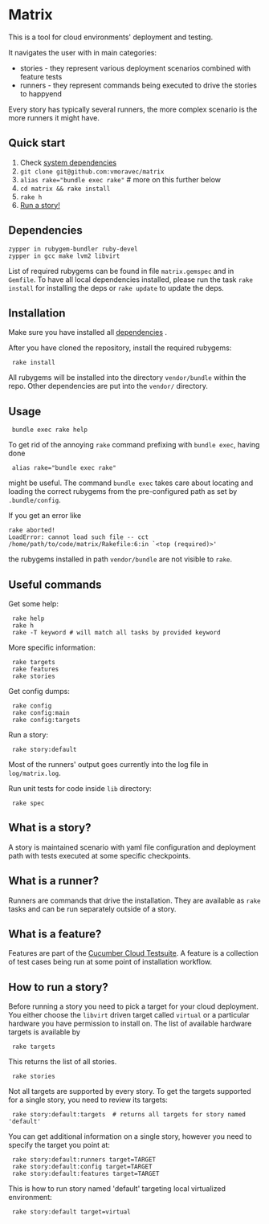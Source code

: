 # Matrix

This is a tool for cloud environments' deployment and testing.

It navigates the user with in main categories:

* stories - they represent various deployment scenarios combined with feature tests
* runners - they represent commands being executed to drive the stories to happyend

Every story has typically several runners, the more complex scenario is the more
runners it might have.


## Quick start

  1.  Check [system dependencies](#dependencies)
  2.  `git clone git@github.com:vmoravec/matrix`
  3.  `alias rake="bundle exec rake"` # more on this further below
  4.  `cd matrix && rake install`
  5.  `rake h`
  6. [Run a story!](#how-to-run-a-story)


## Dependencies

    zypper in rubygem-bundler ruby-devel
    zypper in gcc make lvm2 libvirt

  List of required rubygems can be found in file `matrix.gemspec` and in `Gemfile`.
  To have all local dependencies installed, please run the task
  `rake install` for installing the deps or `rake update` to update the deps.


## Installation

  Make sure you have installed all [dependencies](#dependencies) .

  After you have cloned the repository, install the required rubygems:

     rake install

  All rubygems will be installed into the directory `vendor/bundle` within the repo.
  Other dependencies are put into the `vendor/` directory.


## Usage

     bundle exec rake help

  To get rid of the annoying `rake` command prefixing with `bundle exec`, having done

     alias rake="bundle exec rake"

  might be useful. The command `bundle exec` takes care about locating and loading
  the correct rubygems from the pre-configured path as set by `.bundle/config`.

  If you get an error like

    rake aborted!
    LoadError: cannot load such file -- cct
    /home/path/to/code/matrix/Rakefile:6:in `<top (required)>'

  the rubygems installed in path `vendor/bundle` are not visible to `rake`.


## Useful commands

  Get some help:

     rake help
     rake h
     rake -T keyword # will match all tasks by provided keyword

  More specific information:

     rake targets
     rake features
     rake stories

  Get config dumps:

     rake config
     rake config:main
     rake config:targets

  Run a story:

     rake story:default

  Most of the runners' output goes currently into the log file in `log/matrix.log`.

  Run unit tests for code inside `lib` directory:

     rake spec


## What is a story?

  A story is maintained scenario with yaml file configuration and deployment path
  with tests executed at some specific checkpoints.


## What is a runner?

  Runners are commands that drive the installation.
  They are available as `rake` tasks and can be run separately outside of a story.


## What is a feature?

  Features are part of the [Cucumber Cloud Testsuite](https://github.com/suse-cloud/cct/).
  A feature is a collection of test cases being run at some point of installation workflow.


## How to run a story?

  Before running a story you need to pick a target for your cloud deployment.
  You either choose the `libvirt` driven target called `virtual` or a particular
  hardware you have permission to install on.
  The list of available hardware targets is available by

     rake targets

  This returns the list of all stories.

     rake stories

  Not all targets are supported by every story. To get the targets supported for a single
  story, you need to review its targets:

     rake story:default:targets  # returns all targets for story named 'default'

  You can get additional information on a single story, however you need to specify
  the target you point at:

     rake story:default:runners target=TARGET
     rake story:default:config target=TARGET
     rake story:default:features target=TARGET

  This is how to run story named 'default' targeting local virtualized environment:

     rake story:default target=virtual



